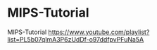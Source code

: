 # MIPS-Tutorial
MIPS-Tutorial
https://www.youtube.com/playlist?list=PL5b07qlmA3P6zUdDf-o97ddfpvPFuNa5A
